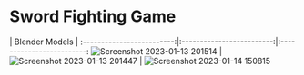# Sword Fighting Game


  | Blender Models | 
:-------------------------:|:-------------------------:|:-------------------------:
![Screenshot 2023-01-13 201514](https://user-images.githubusercontent.com/65002959/212740614-0b3398db-6a3c-4b4f-8015-737c86f0a1d3.png)  |  ![Screenshot 2023-01-13 201447](https://user-images.githubusercontent.com/65002959/212740626-8f0f4258-9d8e-4b97-9be2-f21aef707e4a.png) | ![Screenshot 2023-01-14 150815](https://user-images.githubusercontent.com/65002959/212740633-9f793784-5f4a-4201-b56e-067f7b310032.png)
